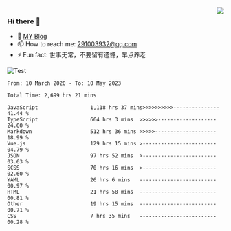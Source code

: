 <img align='right' src='https://github-readme-stats.vercel.app/api?username=niaogege&show_icons=true&theme=radical'/>

### Hi there 👋

- 🌱 [MY Blog](https://bythewayer.com/)
- 📫 How to reach me: 291003932@qq.com
- ⚡ Fun fact:  世事无常，不要留有遗憾，早点养老

![Test](https://github-readme-stats.vercel.app/api/top-langs/?username=niaogege&layout=compact)

<!--START_SECTION:waka-->

```text
From: 10 March 2020 - To: 10 May 2023

Total Time: 2,699 hrs 21 mins

JavaScript                 1,118 hrs 37 mins>>>>>>>>>>---------------   41.44 %
TypeScript                 664 hrs 3 mins  >>>>>>-------------------   24.60 %
Markdown                   512 hrs 36 mins >>>>>--------------------   18.99 %
Vue.js                     129 hrs 15 mins >------------------------   04.79 %
JSON                       97 hrs 52 mins  >------------------------   03.63 %
SCSS                       70 hrs 16 mins  >------------------------   02.60 %
YAML                       26 hrs 6 mins   -------------------------   00.97 %
HTML                       21 hrs 58 mins  -------------------------   00.81 %
Other                      19 hrs 15 mins  -------------------------   00.71 %
CSS                        7 hrs 35 mins   -------------------------   00.28 %
```

<!--END_SECTION:waka-->

